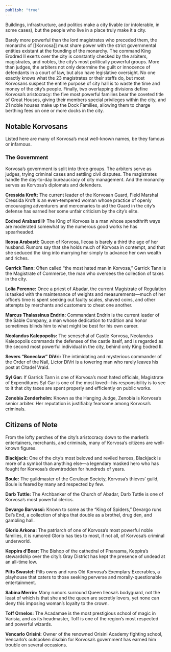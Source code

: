 ```yaml
---
publish: "true"
---
```

Buildings, infrastructure, and politics make a city livable (or intolerable, in some cases), but the people who live in a place truly make it a city.

Barely more powerful than the lord magistrates who preceded them, the monarchs of [[Korvosa]] must share power with the strict governmental entities existant at the founding of the monarchy. The command King Erodred II exerts over the city is constantly checked by the arbiters, magistrates, and nobles, the city’s most politically powerful groups. More than judges, the arbiters not only determine the guilt or innocence of defendants in a court of law, but also have legislative oversight. No one exactly knows what the 23 magistrates or their staffs do, but most Korvosans suspect the entire purpose of city hall is to waste the time and money of the city’s people. Finally, two overlapping divisions define Korvosa’s aristocracy: the five most powerful families bear the coveted title of Great Houses, giving their members special privileges within the city, and 21 noble houses make up the Dock Families, allowing them to charge berthing fees on one or more docks in the city.

## Notable Korvosans

Listed here are many of Korvosa’s most well-known names, be they famous or infamous.
### The Government
Korvosa’s government is split into three groups. The arbiters serve as judges, trying criminal cases and settling civil disputes. The magistrates handle the day-to-day bureaucracy of city management. And the monarchy serves as Korvosa’s diplomats and defenders.

**Cressida Kroft:** The current leader of the Korvosan Guard, Field Marshal Cressida Kroft is an even-tempered woman whose practice of openly encouraging adventurers and mercenaries to aid the Guard in the city’s defense has earned her some unfair criticism by the city’s elite. 

**Eodred Arabasti II:** The King of Korvosa is a man whose spendthrift ways are moderated somewhat by the numerous good works he has spearheaded.

**Ileosa Arabasti:** Queen of Korvosa, Ileosa is barely a third the age of her husband. Rumors say that she holds much of Korvosa in contempt, and that she seduced the king into marrying her simply to advance her own wealth and riches.

**Garrick Tann:** Often called “the most hated man in Korvosa,” Garrick Tann is the Magistrate of Commerce, the man who oversees the collection of taxes in the city.

**Lolia Perenne:** Once a priest of Abadar, the current Magistrate of Regulation is tasked with the maintenance of weights and measurements—much of her office’s time is spent seeking out faulty scales, shaved coins, and other attempts by merchants and customers to cheat one another.

**Marcus Thalassinus Endrin:** Commandant Endrin is the current leader of the Sable Company, a man whose dedication to tradition and honor sometimes blinds him to what might be best for his own career.

**Neolandus Kalepopolis:** The seneschal of Castle Korvosa, Neolandus Kalepopolis commands the defenses of the castle itself, and is regarded as the second most powerful individual in the city, behind only King Eodred II.

**Severs “Boneclaw” DiVri:** The intimidating and mysterious commander of the Order of the Nail, Lictor DiVri is a towering man who rarely leaves his post 
at Citadel Vraid. 

**Syl Gar:** If Garrick Tann is one of Korvosa’s most hated officials, Magistrate of Expenditures Syl Gar is one of the most loved—his responsibility is to see to it that city taxes are spent properly and efficiently on public works.

**Zenobia Zenderholm:** Known as the Hanging Judge, Zenobia is Korvosa’s senior arbiter. Her reputation is justifiably fearsome among Korvosa’s criminals.

## Citizens of Note
From the lofty perches of the city’s aristocracy down to the market’s entertainers, merchants, and criminals, many of Korvosa’s citizens are well-known figures.

**Blackjack:** One of the city’s most beloved and reviled heroes, Blackjack is more of a symbol than anything else—a legendary masked hero who has fought for Korvosa’s downtrodden for hundreds of years.

**Boule:** The guildmaster of the Cerulean Society, Korvosa’s thieves’ guild, Boule is feared by many and respected by few.

**Darb Tuttle:** The Archbanker of the Church of Abadar, Darb Tuttle is one of Korvosa’s most powerful clerics.

**Devargo Barvassi:** Known to some as the “King of Spiders,” Devargo runs Eel’s End, a collection of ships that double as a brothel, drug den, and gambling hall.

**Glorio Arkona:** The patriarch of one of Korvosa’s most powerful noble families, it is rumored Glorio has ties to most, if not all, of Korvosa’s criminal underworld.

**Keppira d’Bear:** The Bishop of the cathedral of Pharasma, Keppira’s stewardship over the city’s Gray District has kept the presence of undead at an all-time low.

**Pilts Swastel:** Pilts owns and runs Old Korvosa’s Exemplary Execrables, a playhouse that caters to those seeking perverse and morally-questionable entertainment.

**Sabina Merrin:** Many rumors surround Queen Ileosa’s bodyguard, not the least of which is that she and the queen are secretly lovers, yet none can deny this imposing woman’s loyalty to the crown.

**Toff Ornelos:** The Acadamae is the most prestigious school of magic in Varisia, and as its headmaster, Toff is one of the region’s most respected and powerful wizards.

**Vencarlo Orisini:** Owner of the renowned Orisini Academy fighting school, Vencarlo’s outspoken disdain for Korvosa’s government has earned him trouble on several occasions.